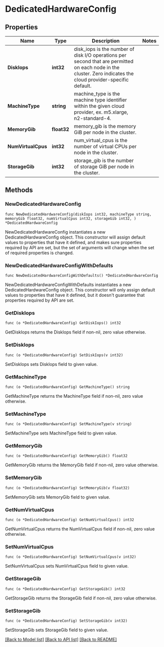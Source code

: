 # DedicatedHardwareConfig

## Properties

Name | Type | Description | Notes
------------ | ------------- | ------------- | -------------
**DiskIops** | **int32** | disk_iops is the number of disk I/O operations per second that are permitted on each node in the cluster. Zero indicates the cloud provider-specific default. | 
**MachineType** | **string** | machine_type is the machine type identifier within the given cloud provider, ex. m5.xlarge, n2-standard-4. | 
**MemoryGib** | **float32** | memory_gib is the memory GiB per node in the cluster. | 
**NumVirtualCpus** | **int32** | num_virtual_cpus is the number of virtual CPUs per node in the cluster. | 
**StorageGib** | **int32** | storage_gib is the number of storage GiB per node in the cluster. | 

## Methods

### NewDedicatedHardwareConfig

`func NewDedicatedHardwareConfig(diskIops int32, machineType string, memoryGib float32, numVirtualCpus int32, storageGib int32, ) *DedicatedHardwareConfig`

NewDedicatedHardwareConfig instantiates a new DedicatedHardwareConfig object.
This constructor will assign default values to properties that have it defined,
and makes sure properties required by API are set, but the set of arguments
will change when the set of required properties is changed.

### NewDedicatedHardwareConfigWithDefaults

`func NewDedicatedHardwareConfigWithDefaults() *DedicatedHardwareConfig`

NewDedicatedHardwareConfigWithDefaults instantiates a new DedicatedHardwareConfig object.
This constructor will only assign default values to properties that have it defined,
but it doesn't guarantee that properties required by API are set.

### GetDiskIops

`func (o *DedicatedHardwareConfig) GetDiskIops() int32`

GetDiskIops returns the DiskIops field if non-nil, zero value otherwise.

### SetDiskIops

`func (o *DedicatedHardwareConfig) SetDiskIops(v int32)`

SetDiskIops sets DiskIops field to given value.

### GetMachineType

`func (o *DedicatedHardwareConfig) GetMachineType() string`

GetMachineType returns the MachineType field if non-nil, zero value otherwise.

### SetMachineType

`func (o *DedicatedHardwareConfig) SetMachineType(v string)`

SetMachineType sets MachineType field to given value.

### GetMemoryGib

`func (o *DedicatedHardwareConfig) GetMemoryGib() float32`

GetMemoryGib returns the MemoryGib field if non-nil, zero value otherwise.

### SetMemoryGib

`func (o *DedicatedHardwareConfig) SetMemoryGib(v float32)`

SetMemoryGib sets MemoryGib field to given value.

### GetNumVirtualCpus

`func (o *DedicatedHardwareConfig) GetNumVirtualCpus() int32`

GetNumVirtualCpus returns the NumVirtualCpus field if non-nil, zero value otherwise.

### SetNumVirtualCpus

`func (o *DedicatedHardwareConfig) SetNumVirtualCpus(v int32)`

SetNumVirtualCpus sets NumVirtualCpus field to given value.

### GetStorageGib

`func (o *DedicatedHardwareConfig) GetStorageGib() int32`

GetStorageGib returns the StorageGib field if non-nil, zero value otherwise.

### SetStorageGib

`func (o *DedicatedHardwareConfig) SetStorageGib(v int32)`

SetStorageGib sets StorageGib field to given value.


[[Back to Model list]](../README.md#documentation-for-models) [[Back to API list]](../README.md#documentation-for-api-endpoints) [[Back to README]](../README.md)


